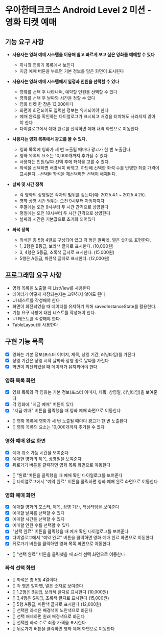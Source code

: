 # 우아한테크코스 Android Level 2 미션 - 영화 티켓 예매

## 기능 요구 사항
- **사용자는 영화 예매 시스템을 이용해 쉽고 빠르게 보고 싶은 영화를 예매할 수 있다**
  - 하나의 영화가 목록에서 보인다
  - 지금 예매 버튼을 누르면 기본 정보를 담은 화면이 표시된다


- **사용자는 영화 예매 시스템에서 일정과 인원을 선택할 수 있다**
  - 영화를 선택 후 나타나며, 예약할 인원을 선택할 수 있다
  - 영화를 선택 후 날짜와 시간을 정할 수 있다
  - 영화 티켓 한 장은 13,000이다
  - 화면이 회전되어도 입력한 정보는 유지되어야 한다
  - 예매 완료를 확인하는 다이얼로그가 표시되고 배경을 터치해도 사라지지 않아야 한다
  - 다이얼로그에서 예매 완료를 선택하면 예매 내역 화면으로 이동한다

- **사용자는 영화 목록에서 광고를 볼 수 있다.**

  - 영화 목록에 영화가 세 번 노출될 때마다 광고가 한 번 노출된다.
  - 영화 목록의 요소는 10,000개까지 추가될 수 있다. 
  - 사용자는 인원/날짜 선택 후에 좌석을 고를 수 있다. 
  - 좌석을 선택하면 배경색이 바뀌고, 하단에 선택한 좌석 수를 반영한 최종 가격이 표시된다.
  -선택된 좌석을 재선택하면 선택이 해제된다.

- **날짜 및 시간 정책**
  - 각 영화의 상영일은 각자의 범위를 갖는다(예: 2025.4.1 ~ 2025.4.25).
  - 영화 상영 시간 범위는 오전 9시부터 자정까지다
  - 주말에는 오전 9시부터 두 시간 간격으로 상영한다
  - 평일에는 오전 10시부터 두 시간 간격으로 상영한다
  - 날짜와 시간은 기본값으로 초기화 되어있다

- **좌석 정책**
  - 좌석은 총 5행 4열로 구성되어 있고 각 행은 알파벳, 열은 숫자로 표현한다.
  - 1, 2행은 B등급, 보라색 글자로 표시한다. (10,000원)
  - 3, 4행은 S등급, 초록색 글자로 표시한다. (15,000원)
  - 5행은 A등급, 파란색 글자로 표시한다. (12,000원)

## 프로그래밍 요구 사항
- 영화 목록을 노출할 때 ListView를 사용한다
- 데이터가 어떻게 저장되는지는 고민하지 않아도 된다
- UI 테스트를 작성해야 한다
- 화면이 회전되었을 때 데이터를 유지하기 위해 savedInstanceState를 활용한다.
- 기능 요구 사항에 대한 테스트를 작성해야 한다.
- UI 테스트를 작성해야 한다.
- TableLayout을 사용한다

## 구현 기능 목록

- [x] 영화는 기본 정보(포스터 이미지, 제목, 상영 기간, 러닝타임)를 가진다
- [x] 상영 기간은 상영 시작 날짜와 상영 종료 날짜를 가진다
- [x] 화면이 회전되었을 때 데이터가 유지되어야 한다

### 영화 목록 화면

- [x] 영화 목록의 각 영화는 기본 정보(포스터 이미지, 제목, 상영일, 러닝타임)을 보여준다
- [x] 각 영화에 "지금 예매" 버튼이 있다
- [x] "지금 예매" 버튼을 클릭했을 때 영화 예매 화면으로 이동한다
- [] 영화 목록에 영화가 세 번 노출될 때마다 광고가 한 번 노출된다
- [] 영화 목록의 요소는 10,000개까지 추가될 수 있다

### 영화 예매 완료 화면

- [x] 예매 취소 가능 시간을 보여준다
- [x] 예매한 영화의 제목, 상영일을 보여준다
- [x] 뒤로가기 버튼을 클릭하면 영화 목록 화면으로 이동한다
- [] "완료"버튼을 클릭했을 때 예매 확인 다이얼로그를 보여준다
- [] 다이얼로그에서 "예약 완료" 버튼을 클릭하면 영화 예매 완료 화면으로 이동한다


### 영화 예매 화면

- [x] 예매할 영화의 포스터, 제목, 상영 기간, 러닝타임을 보여준다
- [x] 예매할 날짜를 선택할 수 있다
- [x] 예매할 시간을 선택할 수 있다
- [x] 예매할 인원 수를 선택할 수 있다
- [x] "선택 완료" 버튼을 클릭했을 때 예매 확인 다이얼로그를 보여준다
- [x] 다이얼로그에서 "예약 완료" 버튼을 클릭하면 영화 예매 완료 화면으로 이동한다
- [x] 뒤로가기 버튼을 클릭하면 영화 목록 화면으로 이동한다
- [] "선택 완료" 버튼을 클릭했을 때 좌석 선택 화면으로 이동한다



### 좌석 선택 화면
- [] 좌석은 총 5행 4열이다
- [] 각 행은 알파벳, 열은 숫자로 보여준다
- [] 1,2행은 B등급, 보라색 글자로 표시한다 (10,000원)
- [] 3,4행은 S등급, 초록색 글자로 표시한다 (15,000원)
- [] 5행 A등급, 파란색 글자로 표시한다 (12,000원)
- [] 선택한 좌석은 배경색이 노란색으로 바뀐다
- [] 선택 해제하면 원래 배경색으로 바뀐다 
- [] 선택한 좌석 수로 최종 가격을 표시한다
- [] 뒤로가기 버튼을 클릭하면 영화 예매 화면으로 이동한다
